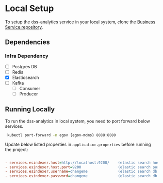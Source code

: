 # Local Setup

To setup the dss-analytics service in your local system, clone the [Business Service repository](https://github.com/egovernments/business-services).

## Dependencies

### Infra Dependency

- [ ] Postgres DB
- [ ] Redis
- [x] Elasticsearch
- [ ] Kafka
  - [ ] Consumer
  - [ ] Producer

## Running Locally

To run the dss-analytics in local system, you need to port forward below services.

```bash
 kubectl port-forward -n egov {egov-mdms} 8088:8080
```


Update below listed properties in `application.properties` before running the project:

```ini

- services.esindexer.host=http://localhost:9200/    (elastic search host)
- services.esindexer.host.port=9200                 (elastic search port)
- services.esindexer.username=changeme              (elastic search db username)
- services.esindexer.password=changeme              (elastic search db password)

```

